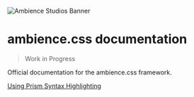 ![Ambience Studios Banner](https://github.com/Ambience-Studios/assets/blob/main/ambience%20studios%20banner.png)

# ambience.css documentation

> Work in Progress

Official documentation for the ambience.css framework.

[Using Prism Syntax Highlighting](https://prismjs.com/)